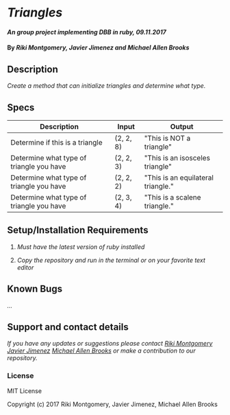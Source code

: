 # _Triangles_

#### _An group project implementing DBB in ruby, 09.11.2017_

#### By _Riki Montgomery, Javier Jimenez and Michael Allen Brooks_

## Description

_Create a method that can initialize triangles and determine what type._

## Specs

| Description                              | Input     | Output                             |
|------------------------------------------|-----------|------------------------------------|
| Determine if this is a triangle          | (2, 2, 8) | "This is NOT a triangle"           |
| Determine what type of triangle you have | (2, 2, 3) | "This is an isosceles triangle"    |
| Determine what type of triangle you have | (2, 2, 2) | "This is an equilateral triangle." |
| Determine what type of triangle you have | (2, 3, 4) | "This is a scalene triangle."      |

## Setup/Installation Requirements

1. _Must have the latest version of ruby installed_

2. _Copy the repository and run in the terminal or on your favorite text editor_

## Known Bugs

_..._

## Support and contact details

_If you have any updates or suggestions please contact [Riki Montgomery] [Javier Jimenez] [Michael Allen Brooks] or make a contribution to our repository._

[Riki Montgomery]: mailto:mostriki820@gmail.com
[Javier Jimenez]: mailto:javierrcc522@gmail.com
[Michael Allen Brooks]: mailto:mikealphabravo1982@gmail.com

### License

MIT License

Copyright (c) 2017 Riki Montgomery, Javier Jimenez, Michael Allen Brooks
